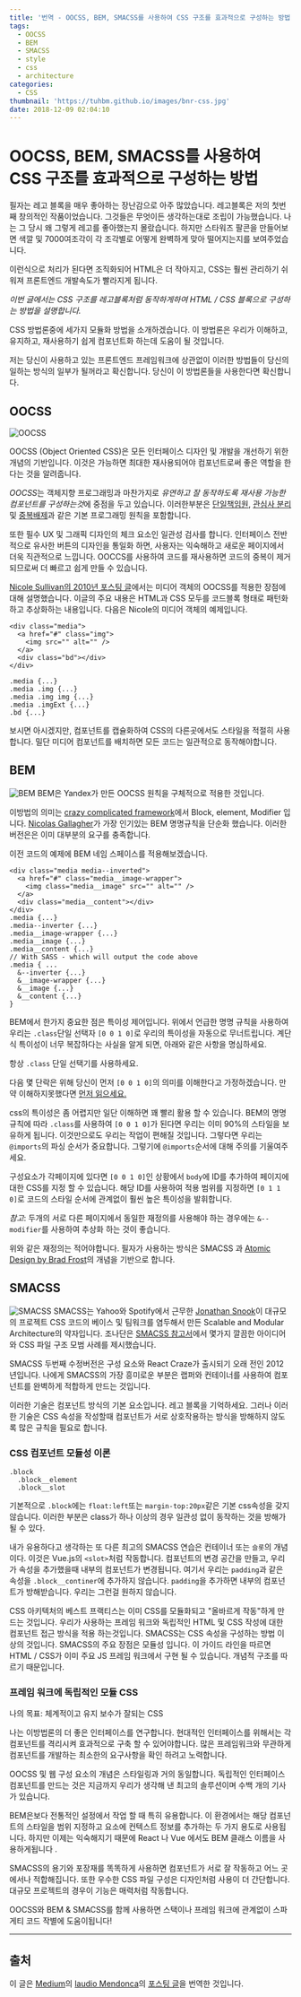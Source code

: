 ```yaml
---
title: '번역 - OOCSS, BEM, SMACSS를 사용하여 CSS 구조를 효과적으로 구성하는 방법'
tags:
  - OOCSS
  - BEM
  - SMACSS
  - style
  - css
  - architecture
categories:
  - CSS
thumbnail: 'https://tuhbm.github.io/images/bnr-css.jpg'
date: 2018-12-09 02:04:10
---
```


# OOCSS, BEM, SMACSS를 사용하여 CSS 구조를 효과적으로 구성하는 방법

필자는 레고 블록을 매우 좋아하는 장난감으로 아주 많았습니다.
레고블록은 저의 첫번째 창의적인 작품이었습니다. 그것들은 무엇이든 생각하는대로 조립이 가능했습니다.
나는 그 당시 왜 그렇게 레고를 좋아했는지 몰랐습니다. 
하지만 스타워즈 팔콘을 만들어보면 색깔 및 7000여조각이 각 조각별로 어떻게 완벽하게 맞아 떨어지는지를 보여주었습니다.

이런식으로 처리가 된다면 조직화되어 HTML은 더 작아지고, CSS는 훨씬 관리하기 쉬워져 프론트엔드 개발속도가 빨라지게 됩니다.

*이번 글에서는 CSS 구조를 레고블록처럼 동작하게하여 HTML / CSS 블록으로 구성하는 방법을 설명합니다.*

CSS 방법론중에 세가지 모듈화 방법을 소개하겠습니다.
이 방법론은 우리가 이해하고, 유지하고, 재사용하기 쉽게 컴포넌트화 하는데 도움이 될 것입니다.

저는 당신이 사용하고 있는 프론트엔드 프레임워크에 상관없이 이러한 방법들이 당신의 일하는 방식의 일부가 될꺼라고 확신합니다.
당신이 이 방법론들을 사용한다면 확신합니다.
<!-- more -->
## OOCSS
![OOCSS](https://tuhbm.github.io/images/cssPosting/css_architecture/oocss.png)

OOCSS (Object Oriented CSS)은 모든 인터페이스 디자인 및 개발을 개선하기 위한 개념의 기반입니다. 
이것은 가능하면 최대한 재사용되어야 컴포넌트로써 좋은 역할을 한다는 것을 알려줍니다.

*OOCSS*는 객체지향 프로그래밍과 마찬가지로 *유연하고 잘 동작하도록 재사용 가능한 컴포넌트를 구성하는것*에 중점을 두고 있습니다.
이러한부분은 [단일책임원](https://en.wikipedia.org/wiki/Single_responsibility_principle), [관심사 분리](https://en.wikipedia.org/wiki/Separation_of_concerns) 및 [중복배제](https://en.wikipedia.org/wiki/Don%27t_repeat_yourself)과 같은 기본 프로그래밍 원칙을 포함합니다.  

또한 필수 UX 및 그래픽 디자인의 체크 요소인 일관성 검사를 합니다. 인터페이스 전반적으로 유사한 버튼의 디자인을 통일화 하면, 사용자는 익숙해하고 새로운 페이지에서 더욱 직관적으로 느낍니다.
OOCCS를 사용하여 코드를 재사용하면 코드의 중복이 제거 되므로써 더 빠르고 쉽게 만들 수 있습니다.

[Nicole Sullivan의 2010년 포스팅 글](http://www.stubbornella.org/content/2010/06/25/the-media-object-saves-hundreds-of-lines-of-code/)에서는 미디어 객체의 OOCSS를 적용한 장점에 대해 설명했습니다.
이글의 주요 내용은 HTML과 CSS 모두를 코드블록 형태로 패턴화하고 추상화하는 내용입니다. 다음은 Nicole의 미디어 객체의 예제입니다.

```text
<div class="media">
  <a href="#" class="img">
    <img src="" alt="" />
  </a> 
  <div class="bd"></div>
</div>

.media {...} 
.media .img {...} 
.media .img img {...} 
.media .imgExt {...} 
.bd {...}
```
보시면 아시겠지만, 컴포넌트를 캡슐화하여 CSS의 다른곳에서도 스타일을 적절히 사용합니다.
밀단 미디어 컴포넌트를 배치하면 모든 코드는 일관적으로 동작해야합니다.

## BEM
![BEM](https://tuhbm.github.io/images/cssPosting/css_architecture/bem.png)
BEM은 Yandex가 만든 OOCSS 원칙을 구체적으로 적용한 것입니다.

이방법의 의미는 [crazy complicated framework](https://en.bem.info/methodology/quick-start/)에서 Block, element, Modifier 입니다.
[Nicolas Gallagher](http://nicolasgallagher.com/about-html-semantics-front-end-architecture/)가 가장 인기있는 BEM 명명규칙을 단순화 했습니다.
이러한 버전은은 이미 대부분의 요구를 충족합니다.

이전 코드의 예제에 BEM 네임 스페이스를 적용해보겠습니다.
```text
<div class="media media--inverted">
  <a href="#" class="media__image-wrapper">
    <img class="media__image" src="" alt="" />
  </a>
  <div class="media__content"></div>
</div>
.media {...}
.media--inverter {...}
.media__image-wrapper {...}
.media__image {...}
.media__content {...}
// With SASS - which will output the code above
.media { ... 
  &--inverter {...} 
  &__image-wrapper {...} 
  &__image {...} 
  &__content {...} 
}
```
BEM에서 한가지 중요한 점은 특이성 제어입니다. 위에서 언급한 명명 규칙을 사용하여 우리는 `.class`단일 선택자 `[0 0 1 0]`로 우리의 특이성을 자동으로 무너트립니다.
계단식 특이성이 너무 복잡하다는 사실을 알게 되면, 아래와 같은 사항을 명심하세요.

항상 `.class` 단일 선택기를 사용하세요.

다음 몇 단락은 위해 당신이 먼저 `[0 0 1 0]`의 의미를 이해한다고 가정하겠습니다.
만약 이해하지못했다면 [먼저 읽으세요.](https://www.smashingmagazine.com/2007/07/css-specificity-things-you-should-know/)

css의 특이성은 좀 어렵지만 일단 이해하면 꽤 빨리 활용 할 수 있습니다. BEM의 명명규칙에 따라 `.class`를 사용하여 `[0 0 1 0]`가 된다면 우리는 이미 90%의 스타일을 보유하게 됩니다.
이것만으로도 우리는 작업이 편해질 것입니다. 그렇다면 우리는 `@imports`의 파싱 순서가 중요합니다.
그렇기에 `@imports`순서에 대해 주의를 기울여주세요.

구성요소가 각페이지에 있다면 `[0 0 1 0]`인 상황에서 `body`에 ID를 추가하여 페이지에 대한 CSS를 지정 할 수 있습니다.
해당 ID를 사용하여 적용 범위를 지정하면 `[0 1 1 0]`로 코드의 스타일 순서에 관계없이 훨씬 높은 특이성을 발휘합니다.

*참고*: 두개의 서로 다른 페이지에서 동일한 재정의를 사용해야 하는 경우에는 `&--modifier`를 사용하여 추상화 하는 것이 좋습니다.

위와 같은 재정의는 적어야합니다. 
필자가 사용하는 방식은 SMACSS 과 [Atomic Design by Brad Frost](https://shop.bradfrost.com/)의 개념을 기반으로 합니다.

## SMACSS
![SMACSS](https://tuhbm.github.io/images/cssPosting/css_architecture/smacss.png)
SMACSS는 Yahoo와 Spotify에서 근무한 [Jonathan Snook](https://snook.ca/)이 대규모의 프로젝트 CSS 코드의 베이스 및 팀워크를 염두해서 만든  Scalable and Modular Architecture의 약자입니다.
조나단은 [SMACSS 참고서](https://smacss.com/)에서 몇가지 깔끔한 아이디어와 CSS 파일 구조 모범 사례를 제시했습니다.

SMACSS 두번째 수정버전은 구성 요소와 React Craze가 출시되기 오래 전인 2012 년입니다. 
나에게 SMACSS의 가장 흥미로운 부분은 랩퍼와 컨테이너를 사용하여 컴포넌트를 완벽하게 적합하게 만드는 것입니다.

이러한 기술은 컴포넌트 방식의 기본 요소입니다. 레고 블록을 기억하세요.
그러나 이러한 기술은 CSS 속성을 작성할때 컴포넌트가 서로 상호작용하는 방식을 방해하지 않도록 많은 규칙을 필요로 합니다.

### CSS 컴포넌트 모듈성 이론

```text
.block 
  .block__element 
  .block__slot
```
기본적으로 `.block`에는 `float:left`또는 `margin-top:20px`같은 기본 css속성을 갖지 않습니다.
이러한 부분은 class가 하나 이상의 경우 일관성 없이 동작하는 것을 방해가 될 수 있다.

내가 유용하다고 생각하는 또 다른 최고의 SMACSS 연습은 컨테이너 또는 `슬롯`의 개념이다.
이것은 Vue.js의 `<slot>`처럼 작동합니다. 컴포넌트의 변경 공간을 만들고, 우리가 속성을 추가했을때 내부의 컴포넌트가 변경됩니다.
여기서 우리는 `padding`과 같은 속성을 `.block__continer`에 추가하지 않습니다. `padding`을 추가하면 내부의 컴포넌트가 방해받습니다.
우리는 그런걸 원하지 않습니다.

CSS 아키텍처의 베스트 프랙티스는 이미 CSS를 모듈화되고 "올바르게 작동"하게 만드는 것입니다. 
우리가 사용하는 프레임 워크와 독립적인 HTML 및 CSS 작성에 대한 컴포넌트 접근 방식을 적용 하는것입니다.
SMACSS는 CSS 속성을 구성하는 방법 이상의 것입니다. SMACSS의 주요 장점은 모듈성 입니다.
이 가이드 라인을 따르면 HTML / CSS가 이미 주요 JS 프레임 워크에서 구현 될 수 있습니다. 개념적 구조를 따르기 때문입니다.

### 프레임 워크에 독립적인 모듈 CSS
나의 목표: 체계적이고 유지 보수가 잘되는 CSS

나는 이방법론의 더 좋은 인터페이스를 연구합니다. 현대적인 인터페이스를 위해서는 각 컴포넌트를 격리시켜 효과적으로 구축 할 수 있어야합니다.
많은 프레임워크와 무관하게 컴포넌트를 개발하는 최소한의 요구사항을 확인 하려고 노력합니다.

OOCSS 및 웹 구성 요소의 개념은 스타일링과 거의 동일합니다. 
독립적인 인터페이스 컴포넌트를 만드는 것은 지금까지 우리가 생각해 낸 최고의 솔루션이며 수백 개의 기사가 있습니다.

BEM은보다 전통적인 설정에서 작업 할 때 특히 유용합니다.
이 환경에서는 해당 컴포넌트의 스타일을 범위 지정하고 요소에 컨텍스트 정보를 추가하는 두 가지 용도로 사용됩니다. 
하지만 이제는 익숙해지기 때문에 React 나 Vue 에서도 BEM 클래스 이름을 사용하게됩니다 .

SMACSS의 용기와 포장재를 똑똑하게 사용하면 컴포넌트가 서로 잘 작동하고 어느 곳에서나 적합해집니다. 
또한 우수한 CSS 파일 구성은 디자인처럼 사용이 더 간단합니다. 
대규모 프로젝트의 경우이 기능은 매력처럼 작동합니다.

OOCSS와 BEM & SMACSS를 함께 사용하면 스택이나 프레임 워크에 관계없이 스파게티 코드 작별에 도움이됩니다!


********
## 출처

이 글은 [Medium](https://medium.com/)의 [laudio Mendonca](https://medium.freecodecamp.org/@claudioccm2)의 [포스팅 글](https://medium.freecodecamp.org/how-to-better-organize-your-css-architecture-with-oocss-bem-smacss-65e8a5c207c0)을 번역한 것입니다.
